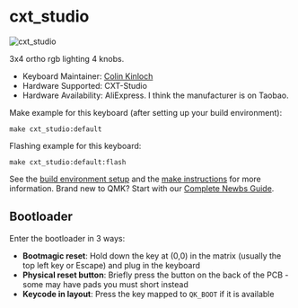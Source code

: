 # cxt_studio

![cxt_studio](https://gist.githubusercontent.com/ColinKinloch/cb49a8b42fcd07445232a26f562f3b9d/raw/ff9ac62884d724811f634c07e44c737a148181cc/cxt_studio.jpg)

3x4 ortho rgb lighting 4 knobs.

* Keyboard Maintainer: [Colin Kinloch](https://github.com/ColinKinloch)
* Hardware Supported: CXT-Studio
* Hardware Availability: AliExpress. I think the manufacturer is on Taobao.

Make example for this keyboard (after setting up your build environment):

    make cxt_studio:default

Flashing example for this keyboard:

    make cxt_studio:default:flash

See the [build environment setup](https://docs.qmk.fm/#/getting_started_build_tools) and the [make instructions](https://docs.qmk.fm/#/getting_started_make_guide) for more information. Brand new to QMK? Start with our [Complete Newbs Guide](https://docs.qmk.fm/#/newbs).

## Bootloader

Enter the bootloader in 3 ways:

* **Bootmagic reset**: Hold down the key at (0,0) in the matrix (usually the top left key or Escape) and plug in the keyboard
* **Physical reset button**: Briefly press the button on the back of the PCB - some may have pads you must short instead
* **Keycode in layout**: Press the key mapped to `QK_BOOT` if it is available
